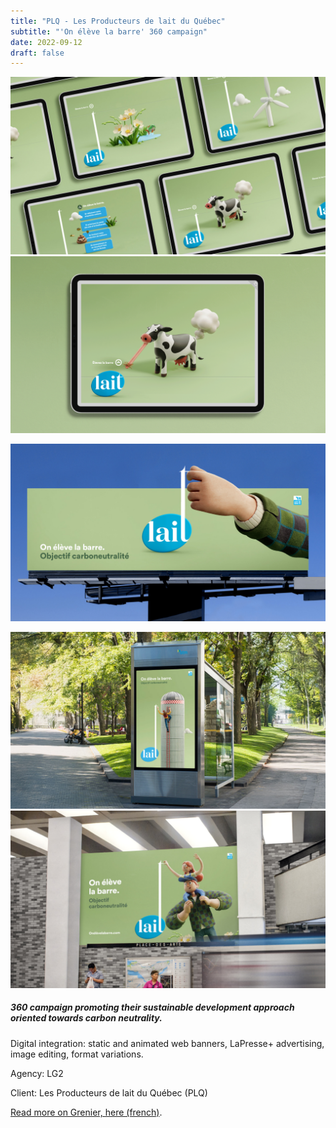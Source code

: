 ```yaml
---
title: "PLQ - Les Producteurs de lait du Québec"
subtitle: "'On élève la barre' 360 campaign"
date: 2022-09-12
draft: false
---
```


![image4](plq_onelevelabarre-004.jpg)
![image5](plq_onelevelabarre-005.gif)

![image1](plq_onelevelabarre-001.jpg)

![image2](plq_onelevelabarre-002.jpg)
![image3](plq_onelevelabarre-003.jpg)


<!-- Campagne 360 valorisant leur démarche de développement durable orientée vers la carboneutralité. -->
##### 360 campaign promoting their sustainable development approach oriented towards carbon neutrality.

<!-- Intégration numérique: bannières web statiques et animées, publicité LaPresse+, retouche d'images, déclinaisons de formats. -->
Digital integration: static and animated web banners, LaPresse+ advertising, image editing, format variations.

Agency: LG2

Client: Les Producteurs de lait du Québec (PLQ)

[Read more on Grenier, here (french)]( https://www.grenier.qc.ca/actualites/29702/les-producteurs-de-lait-du-quebec-elevent-la-barre ).
